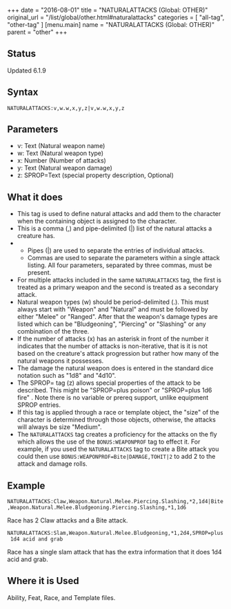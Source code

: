 +++
date = "2016-08-01"
title = "NATURALATTACKS (Global: OTHER)"
original_url = "/list/global/other.html#naturalattacks"
categories = [ "all-tag", "other-tag" ]
[menu.main]
    name = "NATURALATTACKS (Global: OTHER)"
    parent = "other"
+++

## Status

Updated 6.1.9

## Syntax

`NATURALATTACKS:v,w.w,x,y,z|v,w.w,x,y,z`

## Parameters

-   v: Text (Natural weapon name)
-   w: Text (Natural weapon type)
-   x: Number (Number of attacks)
-   y: Text (Natural weapon damage)
-   z: SPROP=Text (special property
    description, Optional)



What it does
------------

-   This tag is used to define natural attacks and add them to the
    character when the containing object is assigned to the character.
-   This is a comma (,) and pipe-delimited (|) list of the natural
    attacks a creature has.
-   -   Pipes (|) are used to separate the entries of
        individual attacks.
    -   Commas are used to separate the parameters within a single
        attack listing. All four parameters, separated by three commas,
        must be present.
-   For multiple attacks included in the same `NATURALATTACKS` tag, the
    first is treated as a primary weapon and the second is treated as a
    secondary attack.
-   Natural weapon types (w) should be period-delimited (.). This must
    always start with "Weapon" and "Natural" and must be followed by
    either "Melee" or "Ranged". After that the weapon's damage types are
    listed which can be "Bludgeoning", "Piercing" or "Slashing" or any
    combination of the three.
-   If the number of attacks (x) has an asterisk in front of the number
    it indicates that the number of attacks is non-iterative, that is it
    is not based on the creature's attack progression but rather how
    many of the natural weapons it possesses.
-   The damage the natural weapon does is entered in the standard dice
    notation such as "1d8" and "4d10".
-   The SPROP= tag (z) allows special properties of the attack to
    be described. This might be "SPROP=plus poison" or "SPROP=plus 1d6
    fire" . Note there is no variable or prereq support, unlike
    equipment SPROP entries.
-   If this tag is applied through a race or template object, the "size"
    of the character is determined through those objects, otherwise, the
    attacks will always be size "Medium".
-   The `NATURALATTACKS` tag creates a proficiency for the attacks on
    the fly which allows the use of the `BONUS:WEAPONPROF` tag to
    effect it. For example, if you used the `NATURALATTACKS` tag to
    create a Bite attack you could then use
    `BONUS:WEAPONPROF=Bite|DAMAGE,TOHIT|2` to add 2 to the attack and
    damage rolls.

Example
-------

`NATURALATTACKS:Claw,Weapon.Natural.Melee.Piercing.Slashing,*2,1d4|Bite,Weapon.Natural.Melee.Bludgeoning.Piercing.Slashing,*1,1d6`

Race has 2 Claw attacks and a Bite attack.

`NATURALATTACKS:Slam,Weapon.Natural.Melee.Bludgeoning,*1,2d4,SPROP=plus 1d4 acid and grab`

Race has a single slam attack that has the extra information that it
does 1d4 acid and grab.

Where it is Used
----------------

Ability, Feat, Race, and Template files.


